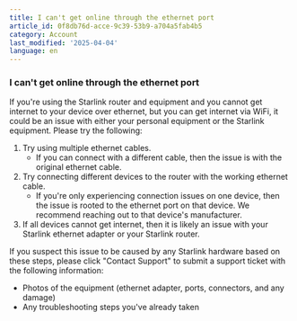 ```yaml
---
title: I can't get online through the ethernet port
article_id: 0f8db76d-acce-9c39-53b9-a704a5fab4b5
category: Account
last_modified: '2025-04-04'
language: en
---
```


### I can't get online through the ethernet port
If you're using the Starlink router and equipment and you cannot get internet to your device over ethernet, but you can get internet via WiFi, it could be an issue with either your personal equipment or the Starlink equipment. 
Please try the following:
  1. Try using multiple ethernet cables.
     * If you can connect with a different cable, then the issue is with the original ethernet cable.
  2. Try connecting different devices to the router with the working ethernet cable.
     * If you're only experiencing connection issues on one device, then the issue is rooted to the ethernet port on that device. We recommend reaching out to that device's manufacturer.
  3. If all devices cannot get internet, then it is likely an issue with your Starlink ethernet adapter or your Starlink router.


If you suspect this issue to be caused by any Starlink hardware based on these steps, please click "Contact Support" to submit a support ticket with the following information:
  * Photos of the equipment (ethernet adapter, ports, connectors, and any damage)
  * Any troubleshooting steps you've already taken